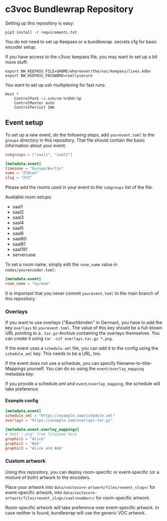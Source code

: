 # c3voc Bundlewrap Repository

Setting up this repository is easy:

```
pip3 install -r requirements.txt
```

You do not need to set up Keepass or a bundlewrap .secrets.cfg for basic
encoder setup.

If you have access to the c3voc keepass file, you may want to set up a
bit more stuff:

```
export BW_KEEPASS_FILE=$HOME/whereever/the/voc/keepass/lives.kdbx
export BW_KEEPASS_PASSWORD=reallysecure
```

You want to set up ssh multiplexing for fast runs:
```
Host *
    ControlPath ~/.ssh/cm-%r@%h:%p
    ControlMaster auto
    ControlPersist 10m
```

## Event setup

To set up a new event, do the following steps, add `yourevent.toml` to
the `groups` directory in this repository. That file should contain the
basic information about your event:

```toml
subgroups = ["saal1", "saal2"]

[metadata.event]
timezone = "Europe/Berlin"
name = "ZYXcon"
slug = "XYZ"
```

Please add the rooms used in your event to the `subgroups` list of the
file.

Available room setups:
* saal1
* saal2
* saal3
* saal4
* saal5
* saal6
* saal80
* saal81
* saal191
* servercase

To set a room name, simply edit the `room_name` value in `nodes/yourencoder.toml`:

```toml
[metadata.event]
room_name = "myroom"
```

It is important that you never commit `yourevent.toml` to the main branch
of this repository.

### Overlays

If you want to use overlays ("Bauchbinden" in German), you have to add
the key `overlays` to `yourevent.toml`. The value of this key should be
a full-blown URL pointing to a `.tar.gz`-Archive containing the overlays
themselves. You can create it using `tar -czf overlays.tar.gz *.png`.

If the event uses a `schedule.xml` file, you can add it to the config
using the `schedule_xml` key. This needs to be a URL, too.

If the event does not use a schedule, you can specify
filename-to-title-Mappings yourself. You can do so using the
`event/overlay_mapping` metadata key.

If you provide a schedule.xml and `event/overlay_mapping`, the schedule
will take preference.

#### Example config

```toml
[metadata.event]
schedule_xml = "https://example.com/schedule.xml"
overlays = "https://example.com/overlays.tar.gz"

[metadata.event.overlay_mappings]
# Omit ".png" from filename here
graphic1 = "Alice"
graphic2 = "Bob"
graphic3 = "Alice and Bob"
```

### Custom artwork

Using this repository, you can deploy room-specific or event-specific (or a mixture of both) artwork to the encoders.

Place your artwork into `data/voctocore-artwork/files/<event_slug>/` for event-specific artwork, into `data/voctocore-artwork/files/<event_slug>/saal<number>/` for room-specific artwork.

Room-specific artwork will take preference over event-specific artwork. In case neither is found, bundlewrap will use the generic VOC artwork.
